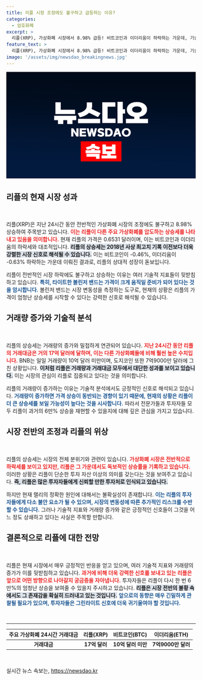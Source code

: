 ```yaml
---
title: 리플 시장 조정에도 불구하고 급등하는 이유?
categories:
  - 암호화폐
excerpt: >
  리플(XRP), 가상화폐 시장에서 8.98% 급등! 비트코인과 이더리움이 하락하는 가운데, 기술적 지표가 강력한 상승 신호를 보이며 2018년 기록 재현 가능성이 커지고 있다. 고조되는 거래량과 함께 리플에 대한 관심이 집중되고 있다.
feature_text: >
  리플(XRP), 가상화폐 시장에서 8.98% 급등! 비트코인과 이더리움이 하락하는 가운데, 기술적 지표가 강력한 상승 신호를 보이며 2018년 기록 재현 가능성이 커지고 있다. 고조되는 거래량과 함께 리플에 대한 관심이 집중되고 있다.
image: '/assets/img/newsdao_breakingnews.jpg'
---
```


<p><img src="/assets/img/newsdao_breakingnews.jpg" alt="ranknews 속보" /></p>

<h2 data-ke-size="size26">리플의 현재 시장 성과</h2>

<p data-ke-size="size16">&nbsp;</p>

<p>리플(XRP)은 지난 24시간 동안 전반적인 가상화폐 시장의 조정에도 불구하고 8.98% 상승하여 주목받고 있습니다. <b><span style="color: #ee2323;">이는 리플이 다른 주요 가상화폐를 압도하는 상승세를 나타내고 있음을 의미합니다.</span></b> 현재 리플의 가격은 0.6531 달러이며, 이는 비트코인과 이더리움의 하락세와 대조적입니다. <b><span style="background-color: #21538527;">리플의 상승세는 2018년 사상 최고치 기록 이전보다 더욱 강렬한 시장 신호로 해석될 수 있습니다.</span></b> 이는 비트코인이 -0.46%, 이더리움이 -0.63% 하락하는 가운데 이뤄진 결과로, 리플의 상대적 성장이 돋보입니다. </p>

<p>리플이 전반적인 시장 하락에도 불구하고 상승하는 이유는 여러 기술적 지표들이 뒷받침하고 있습니다. <b><span style="color: #1a5490;">특히, 타이트한 볼린저 밴드는 가격이 크게 움직일 준비가 되어 있다는 것을 암시합니다.</span></b> 볼린저 밴드는 시장 변동성을 측정하는 도구로, 현재의 상황은 리플의 가격이 엄청난 상승세를 시작할 수 있다는 강력한 신호로 해석될 수 있습니다.</p>

<h2 data-ke-size="size26">거래량 증가와 기술적 분석</h2>

<p data-ke-size="size16">&nbsp;</p>

<p>리플의 상승세는 거래량의 증가와 밀접하게 연관되어 있습니다. <b><span style="color: #ee2323;">지난 24시간 동안 리플의 거래대금은 거의 17억 달러에 달하며, 이는 다른 가상화폐들에 비해 훨씬 높은 수치입니다.</span></b> BNB는 일일 거래량이 10억 달러 미만이며, 도지코인 또한 7억9000만 달러에 그친 상황입니다. <b><span style="background-color: #21538527;">이처럼 리플은 거래량과 거래대금 모두에서 대단한 성과를 보이고 있습니다.</span></b> 이는 시장의 관심이 리플로 집중되고 있다는 것을 의미합니다.</p>

<p>리플의 거래량이 증가하는 이유는 기술적 분석에서도 긍정적인 신호로 해석되고 있습니다. <b><span style="color: #1a5490;">거래량이 증가하면 가격 상승이 동반되는 경향이 있기 때문에, 현재의 상황은 리플이 더 큰 상승세를 보일 가능성이 높다는 것을 시사합니다.</span></b> 따라서 전문가들과 투자자들 모두 리플이 과거의 6만% 상승을 재현할 수 있을지에 대해 깊은 관심을 가지고 있습니다.</p>

<h2 data-ke-size="size26">시장 전반의 조정과 리플의 위상</h2>

<p data-ke-size="size16">&nbsp;</p>

<p>리플의 상승세는 시장의 전체 분위기와 관련이 있습니다. <b><span style="color: #ee2323;">가상화폐 시장은 전반적으로 하락세를 보이고 있지만, 리플은 그 가운데서도 독보적인 상승률을 기록하고 있습니다.</span></b> 이러한 상황은 리플이 단순한 투자 자산 이상의 의미를 갖는다는 것을 보여주고 있습니다. <b><span style="background-color: #21538527;">즉, 리플은 많은 투자자들에게 신뢰할 만한 투자처로 인식되고 있습니다.</span></b></p>

<p>하지만 현재 랠리의 정확한 원인에 대해서는 불확실성이 존재합니다. <b><span style="color: #1a5490;">이는 리플의 투자자들에게 다소 불안 요소가 될 수 있으며, 시장의 변동성에 따른 추가적인 리스크를 수반할 수 있습니다.</span></b> 그러나 기술적 지표와 거래량 증가와 같은 긍정적인 신호들이 그것을 어느 정도 상쇄하고 있다는 사실은 주목할 만합니다.</p>

<h2 data-ke-size="size26">결론적으로 리플에 대한 전망</h2>

<p data-ke-size="size16">&nbsp;</p>

<p>리플은 현재 시장에서 매우 긍정적인 반응을 얻고 있으며, 여러 기술적 지표와 거래량의 증가가 이를 뒷받침하고 있습니다. <b><span style="color: #ee2323;">과거에 비해 더욱 강력한 신호를 보내고 있는 리플은 앞으로 어떤 방향으로 나아갈지 궁금증을 자아냅니다.</span></b> 투자자들은 리플이 다시 한 번 6만%의 엄청난 상승을 보여줄 수 있을지 주시하고 있습니다. <b><span style="background-color: #21538527;">리플은 시장 전반의 불황 속에서도 그 존재감을 확실히 드러내고 있는 것입니다.</span></b> <b><span style="color: #1a5490;">앞으로의 동향은 매우 긴밀하게 관찰될 필요가 있으며, 투자자들은 그린라이트 신호에 더욱 귀기울여야 할 것입니다.</span></b> </p>

<p data-ke-size="size16">&nbsp;</p>

<hr>

<table style="width: 100%;">
    <thead>
        <tr>
            <th style="text-align: center;">주요 가상화폐 24시간 거래대금</th>
            <th style="text-align: center;">리플(XRP)</th>
            <th style="text-align: center;">비트코인(BTC)</th>
            <th style="text-align: center;">이더리움(ETH)</th>
        </tr>
    </thead>
    <tbody>
        <tr>
            <td style="text-align: center; height: 17px;"><b>거래대금</b></td>
            <td style="text-align: center; height: 17px;"><b>17억 달러</b></td>
            <td style="text-align: center; height: 17px;"><b>10억 달러 미만</b></td>
            <td style="text-align: center; height: 17px;"><b>7억9000만 달러</b></td>
        </tr>
    </tbody>
</table>

<p data-ke-size="size16">&nbsp;</p>
실시간 뉴스 속보는, <a href="https://newsdao.kr" rel="dofollow">https://newsdao.kr</a>


